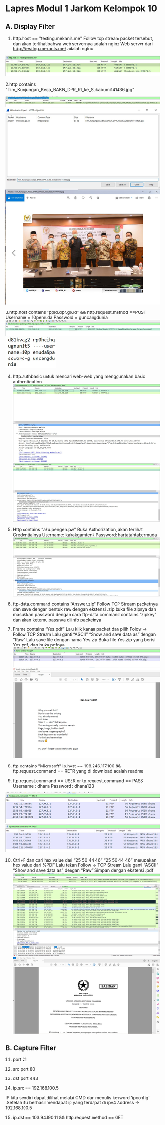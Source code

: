 # Lapres Modul 1 Jarkom Kelompok 10

## A. Display Filter
1. http.host == "testing.mekanis.me"
Follow tcp stream packet tersebut, dan akan terlihat bahwa web servernya adalah nginx
Web server dari http://testing.mekanis.me/ adalah nginx

![1](https://github.com/rozakcloud/Jarkom_Modul1_Lapres_A10/blob/main/img/1.jpg)

2.http contains "Tim_Kunjungan_Kerja_BAKN_DPR_RI_ke_Sukabumi141436.jpg"

![2_1](https://github.com/rozakcloud/Jarkom_Modul1_Lapres_A10/blob/main/img/2-1.jpg)
![2_2](https://github.com/rozakcloud/Jarkom_Modul1_Lapres_A10/blob/main/img/2-2.jpg)
![2_3](https://github.com/rozakcloud/Jarkom_Modul1_Lapres_A10/blob/main/img/2-3.jpg)

3.http.host contains "ppid.dpr.go.id" && http.request.method ==POST
Username = 10pemuda
Password = guncangdunia
![3_1](https://github.com/rozakcloud/Jarkom_Modul1_Lapres_A10/blob/main/img/3-1.jpg)
![3_2](https://github.com/rozakcloud/Jarkom_Modul1_Lapres_A10/blob/main/img/3-2.jpg)

4. http.authbasic
untuk mencari web-web yang menggunakan basic authentication
![4_1](https://github.com/rozakcloud/Jarkom_Modul1_Lapres_A10/blob/main/img/4-1.jpg)
![4_2](https://github.com/rozakcloud/Jarkom_Modul1_Lapres_A10/blob/main/img/4-2.jpg)

5. Http contains “aku.pengen.pw”
Buka Authorization, akan terlihat Credentialnya
Username: kakakgamtenk
Password: hartatahtabermuda
![5](https://github.com/rozakcloud/Jarkom_Modul1_Lapres_A10/blob/main/img/5.jpg)

6. ftp-data.command contains "Answer.zip"
Follow TCP Stream packetnya dan save dengan bentuk raw dengan ekstensi .zip
buka file zipnya dan masukkan password dengan cara
ftp-data.command contains "zipkey"
dan akan ketemu passnya di info packetnya

7. Frame contains “Yes.pdf”
Lalu klik kanan packet dan pilih Folow -> Follow  TCP Stream
Lalu ganti “ASCII” “Show and save data as” dengan “Raw”
Lalu save file dengan nama Yes.zip
Buka file Yes.zip yang berisi Yes.pdf, dan buka pdfnya
![7](https://github.com/rozakcloud/Jarkom_Modul1_Lapres_A10/blob/main/img/7.jpg)
![7_2](https://github.com/rozakcloud/Jarkom_Modul1_Lapres_A10/blob/main/img/7-2.jpg)

8. ftp contains "Microsoft"
ip.host == 198.246.117.106 && ftp.request.command == RETR
yang di download adalah readme

9. ftp.request.command == USER or tp.request.command == PASS
Username : dhana
Password : dhana123

![9_1](https://github.com/rozakcloud/Jarkom_Modul1_Lapres_A10/blob/main/img/9.jpg)
![9_2](https://github.com/rozakcloud/Jarkom_Modul1_Lapres_A10/blob/main/img/9-2.jpg)

10. Ctrl+F dan cari hex value dari “25 50 44 46”
“25 50 44 46” merupakan hex value dari %PDF
Lalu tekan Follow -> TCP Stream
Lalu ganti “ASCII” “Show and save data as” dengan “Raw”
Simpan dengan ekstensi .pdf
![10_1](https://github.com/rozakcloud/Jarkom_Modul1_Lapres_A10/blob/main/img/10-1.jpg)
![10_2](https://github.com/rozakcloud/Jarkom_Modul1_Lapres_A10/blob/main/img/10-2.jpg)
![10_3](https://github.com/rozakcloud/Jarkom_Modul1_Lapres_A10/blob/main/img/10-3.jpg)

## B. Capture Filter
11. port 21

12. src port 80

13. dst port 443

14. ip.src == 192.168.100.5

IP kita sendiri dapat dilihat melalui CMD dan menulis keyword ‘ipconfig’ .Setelah itu berhasil mendapat ip yang terdapat di ipv4 Address -> 192.168.100.5

15. ip.dst == 103.94.190.11 && http.request.method == GET
